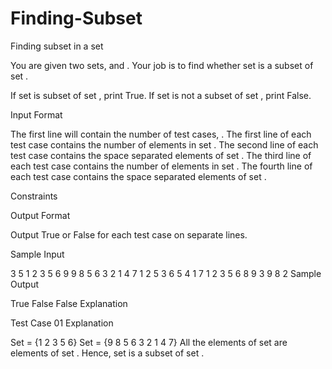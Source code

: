 # Finding-Subset
Finding subset in a set

You are given two sets,  and .
Your job is to find whether set  is a subset of set .

If set  is subset of set , print True.
If set  is not a subset of set , print False.

Input Format

The first line will contain the number of test cases, .
The first line of each test case contains the number of elements in set .
The second line of each test case contains the space separated elements of set .
The third line of each test case contains the number of elements in set .
The fourth line of each test case contains the space separated elements of set .

Constraints

Output Format

Output True or False for each test case on separate lines.

Sample Input

3
5
1 2 3 5 6
9
9 8 5 6 3 2 1 4 7
1
2
5
3 6 5 4 1
7
1 2 3 5 6 8 9
3
9 8 2
Sample Output

True 
False
False
Explanation

Test Case 01 Explanation

Set  = {1 2 3 5 6}
Set  = {9 8 5 6 3 2 1 4 7}
All the elements of set  are elements of set .
Hence, set  is a subset of set .
